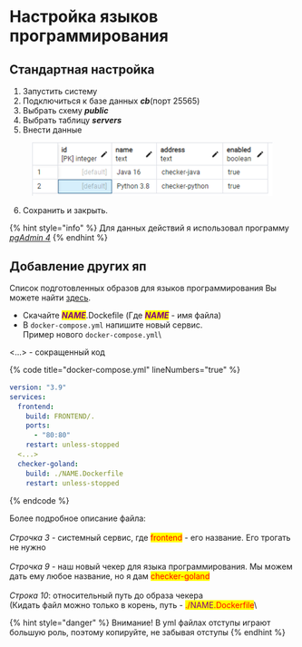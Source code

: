 # Настройка языков программирования

## Стандартная настройка

1. Запустить систему
2. Подключиться к базе данных _**cb**_(порт 25565)
3. Выбрать схему _**public**_
4. Выбрать таблицу _**servers**_
5. Внести данные

<figure><img src="../.gitbook/assets/image.png" alt=""><figcaption></figcaption></figure>

6. Сохранить и закрыть.

{% hint style="info" %}
Для данных действий я использовал программу [_pgAdmin 4_](https://www.pgadmin.org/)
{% endhint %}

## Добавление других яп

Список подготовленных образов для языков программирования Вы можете найти [здесь](obrazy-chekerov.md).



* Скачайте _<mark style="color:purple;">**NAME**</mark>_.Dockefile (Где _<mark style="color:purple;">**NAME**</mark>_ - имя файла)
* В `docker-compose.yml` напишите новый сервис.\
  Пример нового `docker-compose.yml`\


<...> - сокращенный код

{% code title="docker-compose.yml" lineNumbers="true" %}
```yaml
version: "3.9"
services:
  frontend:
    build: FRONTEND/.
    ports:
      - "80:80"
    restart: unless-stopped
  <...>
  checker-goland:
    build: ./NAME.Dockerfile
    restart: unless-stopped

```
{% endcode %}

Более подробное описание файла:\
\
_Строчка 3_ - системный сервис, где <mark style="color:red;">frontend</mark> - его название. Его трогать не нужно\
\
_Строчка 9_ - наш новый чекер для языка программирования. Мы можем дать ему любое название, но я дам <mark style="color:red;">checker-goland</mark>\
\
_Строка 10_: относительный путь до образа чекера\
(Кидать файл можно только в корень, путь - <mark style="color:red;">./</mark><mark style="color:purple;">NAME</mark><mark style="color:red;">.Dockerfile</mark>\


{% hint style="danger" %}
Внимание! В yml файлах отступы играют большую роль, поэтому копируйте, не забывая отступы
{% endhint %}

